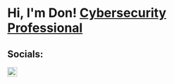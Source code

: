 <h1> Hi, I'm Don! <a href="https://www.linkedin.com/in/don-cowan/"> Cybersecurity Professional</a></h1>

<h2> Socials:</h2>

[<img align="left" alt="Don Cowan | LinkedIn" width="22px" src="https://cdn.jsdelivr.net/npm/simple-icons@v3/icons/linkedin.svg" />][linkedin]

[linkedin]: https://www.linkedin.com/in/don-cowan/
